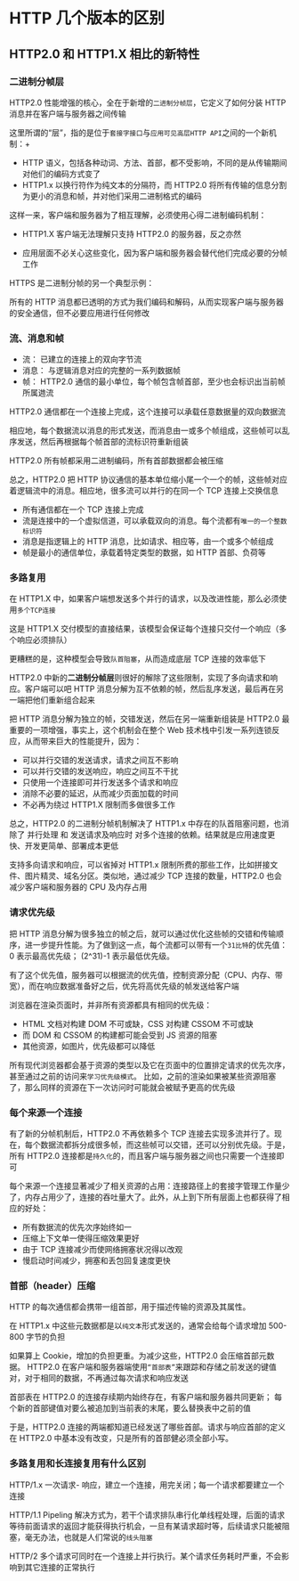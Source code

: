 # HTTP 几个版本的区别

## HTTP2.0 和 HTTP1.X 相比的新特性

### 二进制分帧层

HTTP2.0 性能增强的核心，全在于新增的`二进制分帧层`，它定义了如何分装 HTTP 消息并在客户端与服务器之间传输

这里所谓的“层”，指的是位于`套接字接口`与`应用可见高层HTTP API`之间的一个新机制：+

- HTTP 语义，包括各种动词、方法、首部，都不受影响，不同的是从传输期间对他们的编码方式变了
- HTTP1.x 以换行符作为纯文本的分隔符，而 HTTP2.0 将所有传输的信息分割为更小的消息和帧，并对他们采用二进制格式的编码

这样一来，客户端和服务器为了相互理解，必须使用心得二进制编码机制：

- HTTP1.X 客户端无法理解只支持 HTTP2.0 的服务器，反之亦然

- 应用层面不必关心这些变化，因为客户端和服务器会替代他们完成必要的分帧工作

HTTPS 是二进制分帧的另一个典型示例：

所有的 HTTP 消息都已透明的方式为我们编码和解码，从而实现客户端与服务器的安全通信，但不必要应用进行任何修改

### 流、消息和帧

- 流： 已建立的连接上的双向字节流
- 消息： 与逻辑消息对应的完整的一系列数据帧
- 帧： HTTP2.0 通信的最小单位，每个帧包含帧首部，至少也会标识出当前帧所属逇流

HTTP2.0 通信都在一个连接上完成，这个连接可以承载任意数据量的双向数据流

相应地，每个数据流以消息的形式发送，而消息由一或多个帧组成，这些帧可以乱序发送，然后再根据每个帧首部的流标识符重新组装

HTTP2.0 所有帧都采用二进制编码，所有首部数据都会被压缩

总之，HTTP2.0 把 HTTP 协议通信的基本单位缩小尾一个一个的帧，这些帧对应着逻辑流中的消息。相应地，很多流可以并行的在同一个 TCP 连接上交换信息

- 所有通信都在一个 TCP 连接上完成
- 流是连接中的一个虚拟信道，可以承载双向的消息。每个流都有`唯一的一个整数标识符`
- 消息是指逻辑上的 HTTP 消息，比如请求、相应等，由一个或多个帧组成
- 帧是最小的通信单位，承载着特定类型的数据，如 HTTP 首部、负荷等

### 多路复用

在 HTTP1.X 中，如果客户端想发送多个并行的请求，以及改进性能，那么必须使用`多个TCP连接`

这是 HTTP1.X 交付模型的直接结果，该模型会保证每个连接只交付一个响应（多个响应必须排队）

更糟糕的是，这种模型会导致`队首阻塞`，从而造成底层 TCP 连接的效率低下

HTTP2.0 中新的**二进制分帧层**则很好的解除了这些限制，实现了多向请求和响应。客户端可以吧 HTTP 消息分解为互不依赖的帧，然后乱序发送，最后再在另一端把他们重新组合起来

把 HTTP 消息分解为独立的帧，交错发送，然后在另一端重新组装是 HTTP2.0 最重要的一项增强，事实上，这个机制会在整个 Web 技术栈中引发一系列连锁反应，从而带来巨大的性能提升，因为：

- 可以并行交错的发送请求，请求之间互不影响
- 可以并行交错的发送响应，响应之间互不干扰
- 只使用一个连接即可并行发送多个请求和响应
- 消除不必要的延迟，从而减少页面加载的时间
- 不必再为绕过 HTTP1.X 限制而多做很多工作

总之，HTTP2.0 的二进制分帧机制解决了 HTTP1.x 中存在的队首阻塞问题，也消除了 并行处理 和 发送请求及响应时 对多个连接的依赖。结果就是应用速度更快、开发更简单、部署成本更低

支持多向请求和响应，可以省掉对 HTTP1.x 限制所费的那些工作，比如拼接文件、图片精灵、域名分区。类似地，通过减少 TCP 连接的数量，HTTP2.0 也会减少客户端和服务器的 CPU 及内存占用

### 请求优先级

把 HTTP 消息分解为很多独立的帧之后，就可以通过优化这些帧的交错和传输顺序，进一步提升性能。为了做到这一点，每个流都可以带有一个`31比特`的优先值：0 表示最高优先级； (2^31)-1 表示最低优先级。

有了这个优先值，服务器可以根据流的优先值，控制资源分配（CPU、内存、带宽），而在响应数据准备好之后，优先将高优先级的帧发送给客户端

浏览器在渲染页面时，并非所有资源都具有相同的优先级：

- HTML 文档对构建 DOM 不可或缺，CSS 对构建 CSSOM 不可或缺
- 而 DOM 和 CSSOM 的构建都可能会受到 JS 资源的阻塞
- 其他资源，如图片，优先级都可以降低

所有现代浏览器都会基于资源的类型以及它在页面中的位置排定请求的优先次序，甚至通过之前的访问来`学习优先级模式`。 比如，之前的渲染如果被某些资源阻塞了，那么同样的资源在下一次访问时可能就会被赋予更高的优先级

### 每个来源一个连接

有了新的分帧机制后，HTTP2.0 不再依赖多个 TCP 连接去实现多流并行了。现在，每个数据流都拆分成很多帧，而这些帧可以交错，还可以分别优先级。于是，所有 HTTP2.0 连接都是`持久化`的，而且客户端与服务器之间也只需要一个连接即可

每个来源一个连接显著减少了相关资源的占用：连接路径上的套接字管理工作量少了，内存占用少了，连接的吞吐量大了。此外，从上到下所有层面上也都获得了相应的好处：

- 所有数据流的优先次序始终如一
- 压缩上下文单一使得压缩效果更好
- 由于 TCP 连接减少而使网络拥塞状况得以改观
- 慢启动时间减少，拥塞和丢包回复速度更快

### 首部（header）压缩

HTTP 的每次通信都会携带一组首部，用于描述传输的资源及其属性。

在 HTTP1.x 中这些元数据都是以`纯文本`形式发送的，通常会给每个请求增加 500-800 字节的负担

如果算上 Cookie，增加的负担更重。为减少这些，HTTP2.0 会压缩首部元数据。 HTTP2.0 在客户端和服务器端使用`“首部表”`来跟踪和存储之前发送的键值对，对于相同的数据，不再通过每次请求和响应发送

首部表在 HTTP2.0 的连接存续期内始终存在，有客户端和服务器共同更新； 每个新的首部键值对要么被追加到当前表的末尾，要么替换表中之前的值

于是，HTTP2.0 连接的两端都知道已经发送了哪些首部。请求与响应首部的定义在 HTTP2.0 中基本没有改变，只是所有的首部健必须全部小写。

### 多路复用和长连接复用有什么区别

HTTP/1.x 一次请求- 响应，建立一个连接，用完关闭；每一个请求都要建立一个连接

HTTP/1.1 Pipeling 解决方式为，若干个请求排队串行化单线程处理，后面的请求等待前面请求的返回才能获得执行机会，一旦有某请求超时等，后续请求只能被阻塞，毫无办法，也就是人们常说的`线头阻塞`

HTTP/2 多个请求可同时在一个连接上并行执行。某个请求任务耗时严重，不会影响到其它连接的正常执行
